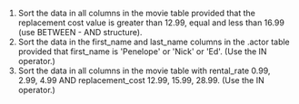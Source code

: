 1) Sort the data in all columns in the movie table provided that the replacement cost value is greater than 12.99, equal and less than 16.99 (use BETWEEN - AND structure).
2) Sort the data in the first_name and last_name columns in the .actor table provided that first_name is 'Penelope' or 'Nick' or 'Ed'. (Use the IN operator.)
3) Sort the data in all columns in the movie table with rental_rate 0.99, 2.99, 4.99 AND replacement_cost 12.99, 15.99, 28.99. (Use the IN operator.)
